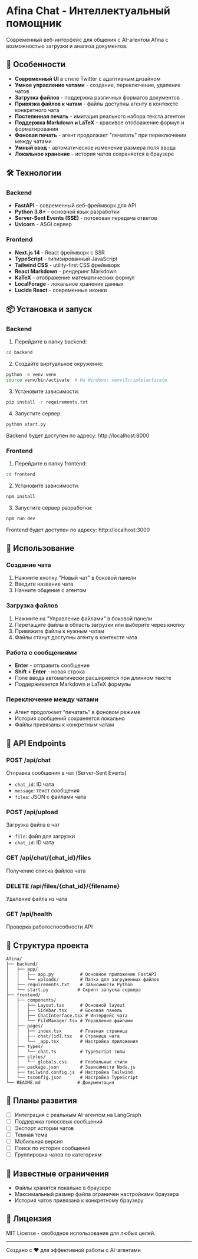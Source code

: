 # Afina Chat - Интеллектуальный помощник

Современный веб-интерфейс для общения с AI-агентом Afina с возможностью загрузки и анализа документов.

## 🚀 Особенности

- **Современный UI** в стиле Twitter с адаптивным дизайном
- **Умное управление чатами** - создание, переключение, удаление чатов
- **Загрузка файлов** - поддержка различных форматов документов
- **Привязка файлов к чатам** - файлы доступны агенту в контексте конкретного чата
- **Постепенная печать** - имитация реального набора текста агентом
- **Поддержка Markdown и LaTeX** - красивое отображение формул и форматирования
- **Фоновая печать** - агент продолжает "печатать" при переключении между чатами
- **Умный ввод** - автоматическое изменение размера поля ввода
- **Локальное хранение** - история чатов сохраняется в браузере

## 🛠 Технологии

### Backend
- **FastAPI** - современный веб-фреймворк для API
- **Python 3.8+** - основной язык разработки
- **Server-Sent Events (SSE)** - потоковая передача ответов
- **Uvicorn** - ASGI сервер

### Frontend
- **Next.js 14** - React фреймворк с SSR
- **TypeScript** - типизированный JavaScript
- **Tailwind CSS** - utility-first CSS фреймворк
- **React Markdown** - рендеринг Markdown
- **KaTeX** - отображение математических формул
- **LocalForage** - локальное хранение данных
- **Lucide React** - современные иконки

## 📦 Установка и запуск

### Backend

1. Перейдите в папку backend:
```bash
cd backend
```

2. Создайте виртуальное окружение:
```bash
python -m venv venv
source venv/bin/activate  # На Windows: venv\Scripts\activate
```

3. Установите зависимости:
```bash
pip install -r requirements.txt
```

4. Запустите сервер:
```bash
python start.py
```

Backend будет доступен по адресу: http://localhost:8000

### Frontend

1. Перейдите в папку frontend:
```bash
cd frontend
```

2. Установите зависимости:
```bash
npm install
```

3. Запустите сервер разработки:
```bash
npm run dev
```

Frontend будет доступен по адресу: http://localhost:3000

## 🎯 Использование

### Создание чата
1. Нажмите кнопку "Новый чат" в боковой панели
2. Введите название чата
3. Начните общение с агентом

### Загрузка файлов
1. Нажмите на "Управление файлами" в боковой панели
2. Перетащите файлы в область загрузки или выберите через кнопку
3. Привяжите файлы к нужным чатам
4. Файлы станут доступны агенту в контексте чата

### Работа с сообщениями
- **Enter** - отправить сообщение
- **Shift + Enter** - новая строка
- Поле ввода автоматически расширяется при длинном тексте
- Поддерживается Markdown и LaTeX формулы

### Переключение между чатами
- Агент продолжает "печатать" в фоновом режиме
- История сообщений сохраняется локально
- Файлы привязаны к конкретным чатам

## 🔧 API Endpoints

### POST /api/chat
Отправка сообщения в чат (Server-Sent Events)
- `chat_id`: ID чата
- `message`: текст сообщения
- `files`: JSON с файлами чата

### POST /api/upload
Загрузка файла в чат
- `file`: файл для загрузки
- `chat_id`: ID чата

### GET /api/chat/{chat_id}/files
Получение списка файлов чата

### DELETE /api/files/{chat_id}/{filename}
Удаление файла из чата

### GET /api/health
Проверка работоспособности API

## 📁 Структура проекта

```
Afina/
├── backend/
│   ├── app/
│   │   ├── app.py          # Основное приложение FastAPI
│   │   └── uploads/        # Папка для загруженных файлов
│   ├── requirements.txt    # Зависимости Python
│   └── start.py           # Скрипт запуска сервера
├── frontend/
│   ├── components/
│   │   ├── Layout.tsx      # Основной layout
│   │   ├── Sidebar.tsx     # Боковая панель
│   │   ├── ChatInterface.tsx # Интерфейс чата
│   │   └── FileManager.tsx # Управление файлами
│   ├── pages/
│   │   ├── index.tsx       # Главная страница
│   │   ├── chat/[id].tsx   # Страница чата
│   │   └── _app.tsx        # Настройка приложения
│   ├── types/
│   │   └── chat.ts         # TypeScript типы
│   ├── styles/
│   │   └── globals.css     # Глобальные стили
│   ├── package.json        # Зависимости Node.js
│   ├── tailwind.config.js  # Настройка Tailwind
│   └── tsconfig.json       # Настройка TypeScript
└── README.md              # Документация
```

## 🔮 Планы развития

- [ ] Интеграция с реальным AI-агентом на LangGraph
- [ ] Поддержка голосовых сообщений
- [ ] Экспорт истории чатов
- [ ] Темная тема
- [ ] Мобильная версия
- [ ] Поиск по истории сообщений
- [ ] Группировка чатов по категориям

## 🐛 Известные ограничения

- Файлы хранятся локально в браузере
- Максимальный размер файла ограничен настройками браузера
- История чатов привязана к конкретному браузеру

## 📄 Лицензия

MIT License - свободное использование для любых целей.

---

Создано с ❤️ для эффективной работы с AI-агентами
